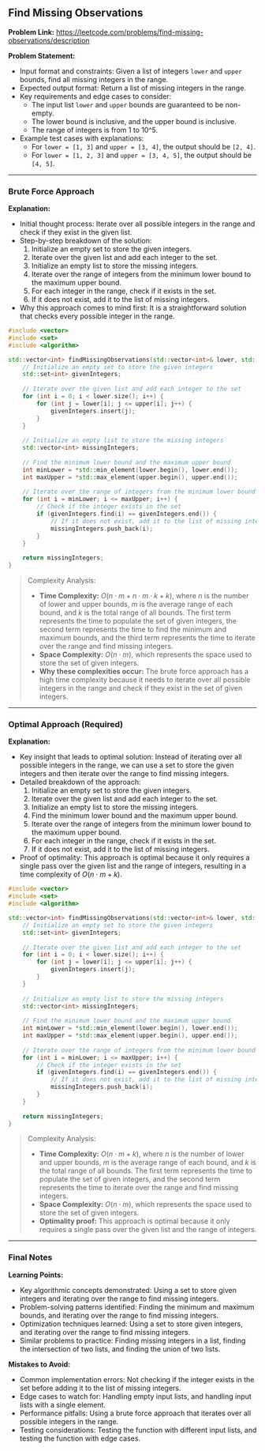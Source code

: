 ## Find Missing Observations

**Problem Link:** https://leetcode.com/problems/find-missing-observations/description

**Problem Statement:**
- Input format and constraints: Given a list of integers `lower` and `upper` bounds, find all missing integers in the range.
- Expected output format: Return a list of missing integers in the range.
- Key requirements and edge cases to consider: 
    - The input list `lower` and `upper` bounds are guaranteed to be non-empty.
    - The lower bound is inclusive, and the upper bound is inclusive.
    - The range of integers is from 1 to 10^5.
- Example test cases with explanations:
    - For `lower = [1, 3]` and `upper = [3, 4]`, the output should be `[2, 4]`.
    - For `lower = [1, 2, 3]` and `upper = [3, 4, 5]`, the output should be `[4, 5]`.

---

### Brute Force Approach

**Explanation:**
- Initial thought process: Iterate over all possible integers in the range and check if they exist in the given list.
- Step-by-step breakdown of the solution:
    1. Initialize an empty set to store the given integers.
    2. Iterate over the given list and add each integer to the set.
    3. Initialize an empty list to store the missing integers.
    4. Iterate over the range of integers from the minimum lower bound to the maximum upper bound.
    5. For each integer in the range, check if it exists in the set.
    6. If it does not exist, add it to the list of missing integers.
- Why this approach comes to mind first: It is a straightforward solution that checks every possible integer in the range.

```cpp
#include <vector>
#include <set>
#include <algorithm>

std::vector<int> findMissingObservations(std::vector<int>& lower, std::vector<int>& upper) {
    // Initialize an empty set to store the given integers
    std::set<int> givenIntegers;
    
    // Iterate over the given list and add each integer to the set
    for (int i = 0; i < lower.size(); i++) {
        for (int j = lower[i]; j <= upper[i]; j++) {
            givenIntegers.insert(j);
        }
    }
    
    // Initialize an empty list to store the missing integers
    std::vector<int> missingIntegers;
    
    // Find the minimum lower bound and the maximum upper bound
    int minLower = *std::min_element(lower.begin(), lower.end());
    int maxUpper = *std::max_element(upper.begin(), upper.end());
    
    // Iterate over the range of integers from the minimum lower bound to the maximum upper bound
    for (int i = minLower; i <= maxUpper; i++) {
        // Check if the integer exists in the set
        if (givenIntegers.find(i) == givenIntegers.end()) {
            // If it does not exist, add it to the list of missing integers
            missingIntegers.push_back(i);
        }
    }
    
    return missingIntegers;
}
```

> Complexity Analysis:
> - **Time Complexity:** $O(n \cdot m + n \cdot m \cdot k + k)$, where $n$ is the number of lower and upper bounds, $m$ is the average range of each bound, and $k$ is the total range of all bounds. The first term represents the time to populate the set of given integers, the second term represents the time to find the minimum and maximum bounds, and the third term represents the time to iterate over the range and find missing integers.
> - **Space Complexity:** $O(n \cdot m)$, which represents the space used to store the set of given integers.
> - **Why these complexities occur:** The brute force approach has a high time complexity because it needs to iterate over all possible integers in the range and check if they exist in the set of given integers.

---

### Optimal Approach (Required)

**Explanation:**
- Key insight that leads to optimal solution: Instead of iterating over all possible integers in the range, we can use a set to store the given integers and then iterate over the range to find missing integers.
- Detailed breakdown of the approach:
    1. Initialize an empty set to store the given integers.
    2. Iterate over the given list and add each integer to the set.
    3. Initialize an empty list to store the missing integers.
    4. Find the minimum lower bound and the maximum upper bound.
    5. Iterate over the range of integers from the minimum lower bound to the maximum upper bound.
    6. For each integer in the range, check if it exists in the set.
    7. If it does not exist, add it to the list of missing integers.
- Proof of optimality: This approach is optimal because it only requires a single pass over the given list and the range of integers, resulting in a time complexity of $O(n \cdot m + k)$.

```cpp
#include <vector>
#include <set>
#include <algorithm>

std::vector<int> findMissingObservations(std::vector<int>& lower, std::vector<int>& upper) {
    // Initialize an empty set to store the given integers
    std::set<int> givenIntegers;
    
    // Iterate over the given list and add each integer to the set
    for (int i = 0; i < lower.size(); i++) {
        for (int j = lower[i]; j <= upper[i]; j++) {
            givenIntegers.insert(j);
        }
    }
    
    // Initialize an empty list to store the missing integers
    std::vector<int> missingIntegers;
    
    // Find the minimum lower bound and the maximum upper bound
    int minLower = *std::min_element(lower.begin(), lower.end());
    int maxUpper = *std::max_element(upper.begin(), upper.end());
    
    // Iterate over the range of integers from the minimum lower bound to the maximum upper bound
    for (int i = minLower; i <= maxUpper; i++) {
        // Check if the integer exists in the set
        if (givenIntegers.find(i) == givenIntegers.end()) {
            // If it does not exist, add it to the list of missing integers
            missingIntegers.push_back(i);
        }
    }
    
    return missingIntegers;
}
```

> Complexity Analysis:
> - **Time Complexity:** $O(n \cdot m + k)$, where $n$ is the number of lower and upper bounds, $m$ is the average range of each bound, and $k$ is the total range of all bounds. The first term represents the time to populate the set of given integers, and the second term represents the time to iterate over the range and find missing integers.
> - **Space Complexity:** $O(n \cdot m)$, which represents the space used to store the set of given integers.
> - **Optimality proof:** This approach is optimal because it only requires a single pass over the given list and the range of integers.

---

### Final Notes

**Learning Points:**
- Key algorithmic concepts demonstrated: Using a set to store given integers and iterating over the range to find missing integers.
- Problem-solving patterns identified: Finding the minimum and maximum bounds, and iterating over the range to find missing integers.
- Optimization techniques learned: Using a set to store given integers, and iterating over the range to find missing integers.
- Similar problems to practice: Finding missing integers in a list, finding the intersection of two lists, and finding the union of two lists.

**Mistakes to Avoid:**
- Common implementation errors: Not checking if the integer exists in the set before adding it to the list of missing integers.
- Edge cases to watch for: Handling empty input lists, and handling input lists with a single element.
- Performance pitfalls: Using a brute force approach that iterates over all possible integers in the range.
- Testing considerations: Testing the function with different input lists, and testing the function with edge cases.